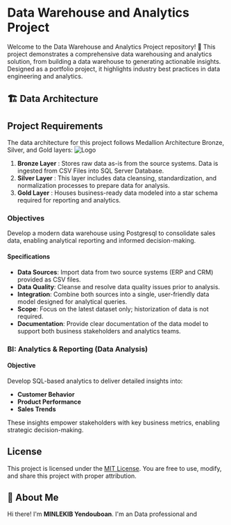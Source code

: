 # Data Warehouse and Analytics Project

Welcome to the Data Warehouse and Analytics Project repository! 🚀
This project demonstrates a comprehensive data warehousing and analytics solution, from building a data warehouse to generating actionable insights. Designed as a portfolio project, it highlights industry best practices in data engineering and analytics.

## 🏗️ Data Architecture


##  Project Requirements
The data architecture for this project follows Medallion Architecture Bronze, Silver, and Gold layers:
![Logo](https://github.com/MedardTesla/sql-data-wherehouse-projet/blob/main/medallion_architecture.drawio.png)

1. **Bronze Layer** : Stores raw data as-is from the source systems. Data is ingested from CSV Files into SQL Server Database.
2. **Silver Layer** : This layer includes data cleansing, standardization, and normalization processes to prepare data for analysis.
3. **Gold Layer** : Houses business-ready data modeled into a star schema required for reporting and analytics.
### Objectives
Develop a modern data warehouse using Postgresql to consolidate sales data, enabling analytical reporting and informed decision-making.

#### Specifications
- **Data Sources**: Import data from two source systems (ERP and CRM) provided as CSV files.
- **Data Quality**: Cleanse and resolve data quality issues prior to analysis.
- **Integration**: Combine both sources into a single, user-friendly data model designed for analytical queries.
- **Scope**: Focus on the latest dataset only; historization of data is not required.
- **Documentation**: Provide clear documentation of the data model to support both business stakeholders and analytics teams.



### BI: Analytics & Reporting (Data Analysis)
#### Objective
Develop SQL-based analytics to deliver detailed insights into:

- **Customer Behavior**
- **Product Performance**
- **Sales Trends**
  
These insights empower stakeholders with key business metrics, enabling strategic decision-making.

## License

This project is licensed under the [MIT License](https://github.com/MedardTesla/sql-data-wherehouse-projet/blob/main/LICENSE). You are free to use, modify, and share this project with proper attribution.

## 🌟 About Me

Hi there! I'm **MINLEKIB Yendouboan**. I'm an Data professional and 
